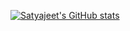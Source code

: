 [![Satyajeet's GitHub stats](https://github-readme-stats.vercel.app/api?username=satyajeetmohite)](https://github.com/anuraghazra/github-readme-stats)
